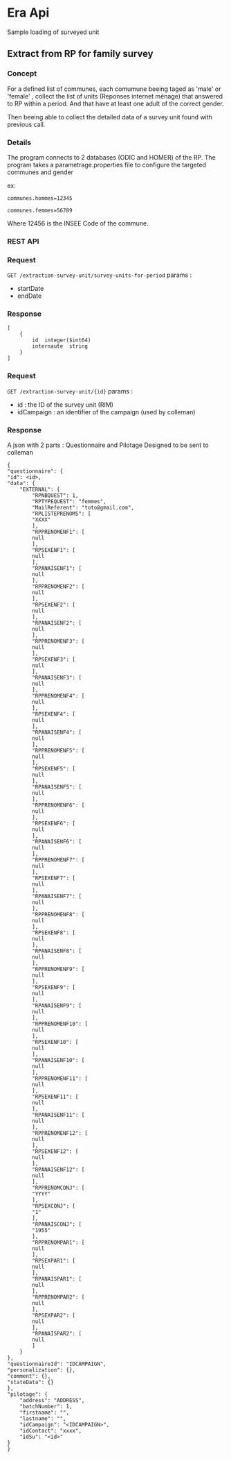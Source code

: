 # Era Api
Sample loading of surveyed unit

## Extract from RP for family survey

### Concept

For a defined list of communes, each comumune beeing taged as 'male' or 'female'
, collect the list of units (Reponses internet ménage) that answered to RP within a period. 
And that have at least one adult of the correct gender.

Then beeing able to collect the detailed data of a survey unit found with previous call.

### Details

The program connects to 2 databases (ODIC and HOMER) of the RP.
The program takes a parametrage.properties file to configure the targeted communes and gender

ex:

`communes.hommes=12345`

`communes.femmes=56789`

Where 12456 is the INSEE Code of the commune.

### REST API
### Request

`GET /extraction-survey-unit/survey-units-for-period`
params : 
- startDate
- endDate

### Response

    [
        {
            id	integer($int64)
            internaute	string
        }
    ]

### Request

`GET /extraction-survey-unit/{id}`
params :
- id : the ID of the survey unit (RIM)
- idCampaign : an identifier of the campaign (used by colleman)

### Response

A json with 2 parts : 
Questionnaire and Pilotage
Designed to be sent to colleman

    {
    "questionnaire": {
    "id": <id>,
    "data": {
        "EXTERNAL": {
            "RPNBQUEST": 1,
            "RPTYPEQUEST": "femmes",
            "MailReferent": "toto@gmail.com",
            "RPLISTEPRENOMS": [
            "XXXX"
            ],
            "RPPRENOMENF1": [
            null
            ],
            "RPSEXENF1": [
            null
            ],
            "RPANAISENF1": [
            null
            ],
            "RPPRENOMENF2": [
            null
            ],
            "RPSEXENF2": [
            null
            ],
            "RPANAISENF2": [
            null
            ],
            "RPPRENOMENF3": [
            null
            ],
            "RPSEXENF3": [
            null
            ],
            "RPANAISENF3": [
            null
            ],
            "RPPRENOMENF4": [
            null
            ],
            "RPSEXENF4": [
            null
            ],
            "RPANAISENF4": [
            null
            ],
            "RPPRENOMENF5": [
            null
            ],
            "RPSEXENF5": [
            null
            ],
            "RPANAISENF5": [
            null
            ],
            "RPPRENOMENF6": [
            null
            ],
            "RPSEXENF6": [
            null
            ],
            "RPANAISENF6": [
            null
            ],
            "RPPRENOMENF7": [
            null
            ],
            "RPSEXENF7": [
            null
            ],
            "RPANAISENF7": [
            null
            ],
            "RPPRENOMENF8": [
            null
            ],
            "RPSEXENF8": [
            null
            ],
            "RPANAISENF8": [
            null
            ],
            "RPPRENOMENF9": [
            null
            ],
            "RPSEXENF9": [
            null
            ],
            "RPANAISENF9": [
            null
            ],
            "RPPRENOMENF10": [
            null
            ],
            "RPSEXENF10": [
            null
            ],
            "RPANAISENF10": [
            null
            ],
            "RPPRENOMENF11": [
            null
            ],
            "RPSEXENF11": [
            null
            ],
            "RPANAISENF11": [
            null
            ],
            "RPPRENOMENF12": [
            null
            ],
            "RPSEXENF12": [
            null
            ],
            "RPANAISENF12": [
            null
            ],
            "RPPRENOMCONJ": [
            "YYYY"
            ],
            "RPSEXCONJ": [
            "1"
            ],
            "RPANAISCONJ": [
            "1955"
            ],
            "RPPRENOMPAR1": [
            null
            ],
            "RPSEXPAR1": [
            null
            ],
            "RPANAISPAR1": [
            null
            ],
            "RPPRENOMPAR2": [
            null
            ],
            "RPSEXPAR2": [
            null
            ],
            "RPANAISPAR2": [
            null
            ]
        }
    },
    "questionnaireId": "IDCAMPAIGN",
    "personalization": {},
    "comment": {},
    "stateData": {}
    },
    "pilotage": {
        "address": "ADDRESS",
        "batchNumber": 1,
        "firstname": "",
        "lastname": "",
        "idCampaign": "<IDCAMPAIGN>",
        "idContact": "xxxx",
        "idSu": "<id>"
    }
    }
